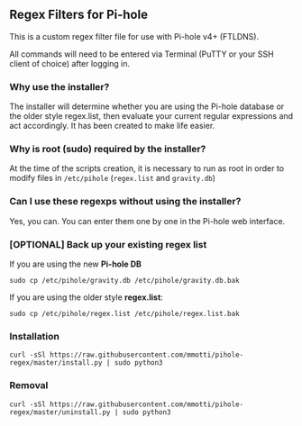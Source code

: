 ## Regex Filters for Pi-hole
This is a custom regex filter file for use with Pi-hole v4+ (FTLDNS).

All commands will need to be entered via Terminal (PuTTY or your SSH client of choice) after logging in.

### Why use the installer?
The installer will determine whether you are using the Pi-hole database or the older style regex.list, then evaluate your current regular expressions and act accordingly. It has been created to make life easier.

### Why is root (sudo) required by the installer?
At the time of the scripts creation, it is necessary to run as root in order to modify files in `/etc/pihole` (`regex.list` and `gravity.db`)

### Can I use these regexps without using the installer?
Yes, you can. You can enter them one by one in the Pi-hole web interface.

### [OPTIONAL] Back up your existing regex list

If you are using the new **Pi-hole DB**
```
sudo cp /etc/pihole/gravity.db /etc/pihole/gravity.db.bak
```

If you are using the older style **regex.list**:
```
sudo cp /etc/pihole/regex.list /etc/pihole/regex.list.bak
```

### Installation
```
curl -sSl https://raw.githubusercontent.com/mmotti/pihole-regex/master/install.py | sudo python3
```

### Removal
```
curl -sSl https://raw.githubusercontent.com/mmotti/pihole-regex/master/uninstall.py | sudo python3
```
